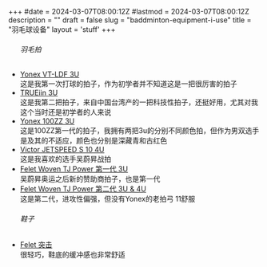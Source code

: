 +++
#date = 2024-03-07T08:00:12Z
#lastmod = 2024-03-07T08:00:12Z
description = ""
draft = false
slug = "baddminton-equipment-i-use"
title = "羽毛球设备"
layout = 'stuff'
+++
<article id="postex" >
<ul class="build-list no-price" id="full_parts_list">
        <h6>羽毛拍</h6>
        <li>
        <div class="product">
            <a href="#" title="#">Yonex VT-LDF 3U</a>
            <div class="type">这是我第一次打球的拍子，作为初学者并不知道这是一把很厉害的拍子</div>
        </div>
        </li>
        <li>
        <div class="product">
            <a href="#" title="#">TRUEiin 3U</a>
            <div class="type">这是我第二把拍子，来自中国台湾产的一把科技性拍子，还挺好用，尤其对我这个当时还是初学者的人来说</div>
        </div>
        </li>
        <li>
        <div class="product">
            <a href="#" title="#">Yonex 100ZZ 3U</a>
            <div class="type">这是100ZZ第一代的拍子，我拥有两把3u的分别不同颜色拍，但作为男双选手是及其的不适应，颜色也分别是深藏青和古红色</div>
        </div>
        </li>
        <li>
        <div class="product">
            <a href="#" title="#">Victor JETSPEED S 10 4U </a>
            <div class="type">这是我喜欢的选手吴蔚昇战拍</div>
        </div>
        </li>
        <li>
        <div class="product">
            <a href="#" title="#">Felet Woven TJ Power 第一代 3U</a>
            <div class="type">吴蔚昇奥运之后新的赞助商拍子，也是第一代</div>
        </div>
        </li>
         <li>
        <div class="product">
            <a href="#" title="#">Felet Woven TJ Power 第二代 3U & 4U</a>
            <div class="type">这是第二代，进攻性偏强，但没有Yonex的老拍弓 11舒服</div>
        </div>
        </li>
</ul>
</article>


<article id="postex" >
<ul class="build-list no-price" id="full_parts_list">
<h6>鞋子</h6>
<li>
<div class="product">
<a href="#" title="#">Felet 突击</a>
<div class="type">很轻巧，鞋底的缓冲感也非常舒适</div>
</div>
</li>
</ul>
</article>